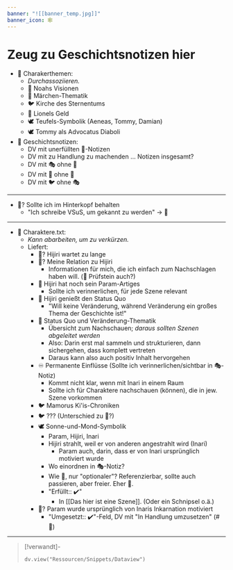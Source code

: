 ```yaml
---
banner: "![[banner_temp.jpg]]"
banner_icon: 🕸️
---
```


# Zeug zu Geschichtsnotizen hier

- 🍷 Charakerthemen:
	- *Durchassoziieren.*
	- 🍷 Noahs Visionen
	- 🕋 Märchen-Thematik
	- 🐦 Kirche des Sternentums
	- 🍷 Lionels Geld
	- 🕊️ Teufels-Symbolik (Aeneas, Tommy, Damian)
	- 🕊️ Tommy als Advocatus Diaboli
- 📗 Geschichtsnotizen:
	- DV mit unerfüllten 🕋-Notizen
	- DV mit zu Handlung zu machenden ... Notizen insgesamt?
	- DV mit 🎭 ohne 📗
	- DV mit 🕋 ohne 📗
	- DV mit 🐦 ohne 🎭

---

- 📝️? Sollte ich im Hinterkopf behalten
	- "Ich schreibe VSuS, um gekannt zu werden" → 📗

---

- 📝️ Charaktere.txt:
	- *Kann abarbeiten, um zu verkürzen.*
	- Liefert:
		- 📝️? Hijiri wartet zu lange
		- 📝️? Meine Relation zu Hijiri
			- Informationen für mich, die ich einfach zum Nachschlagen haben will. (🥌 Prüfstein auch?)
		- 📝️ Hijiri hat noch sein Param-Artiges
			- Sollte ich verinnerlichen, für jede Szene relevant
		- 📝️ Hijiri genießt den Status Quo
			- "Will keine Veränderung, während Veränderung ein großes Thema der Geschichte ist!"
		- 🕋 Status Quo und Veränderung-Thematik
			- Übersicht zum Nachschauen; *daraus sollten Szenen abgeleitet werden*
			- Also: Darin erst mal sammeln und strukturieren, dann sichergehen, dass komplett vertreten
			- Daraus kann also auch positiv Inhalt hervorgehen
		- ♾️ Permanente Einflüsse (Sollte ich verinnerlichen/sichtbar in 🎭-Notiz)
			- Kommt nicht klar, wenn mit Inari in einem Raum
			- Sollte ich für Charaktere nachschauen (können), die in jew. Szene vorkommen
		- 🐦 Mamorus Ki'is-Chroniken
		- 🐦 ??? (Unterschied zu 🕋?)
		- 🕊️ Sonne-und-Mond-Symbolik
			- Param, Hijiri, Inari
			- Hijiri strahlt, weil er von anderen angestrahlt wird (Inari)
				- Param auch, darin, dass er von Inari ursprünglich motiviert wurde
			- Wo einordnen in 🎭-Notiz?
			- Wie 🕋, nur "optionaler"? Referenzierbar, sollte auch passieren, aber freier. Eher 🥌.
			- "Erfüllt:: ✔️"
				- In [[Das hier ist eine Szene]]. (Oder ein Schnipsel o.ä.)
		- 📝️? Param wurde ursprünglich von Inaris Inkarnation motiviert
			- "Umgesetzt:: ✔️"-Feld, DV mit "In Handlung umzusetzen" (#🙌)

---

> [!verwandt]-
> ```dataviewjs
> dv.view("Ressourcen/Snippets/Dataview")
> ```